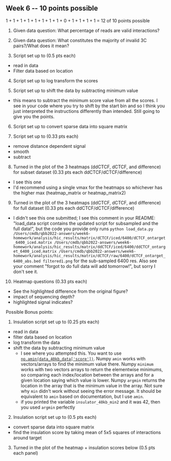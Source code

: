 ## Week 6 -- 10 points possible

1 + 1 + 1 + 1 + 1 + 1 + 1 + 1 + 0 + 1 + 1 + 1 + 1 = 12 of 10 points possible

1. Given data question: What percentage of reads are valid interactions?

2. Given data question: What constitutes the majority of invalid 3C pairs?/What does it mean?

3. Script set up to (0.5 pts each)

  * read in data  
  * Filter data based on location  

4. Script set up to log transform the scores

5. Script set up to shift the data by subtracting minimum value

* this means to subtract the minimum score value from all the scores. I see in your code where you try to shift by the start bin and so I think you just interpreted the instructions differently than intended. Still going to give you the points.

6. Script set up to convert sparse data into square matrix

7. Script set up to (0.33 pts each)

  * remove distance dependent signal
  * smooth
  * subtract

8. Turned in the plot of the 3 heatmaps (ddCTCF, dCTCF, and difference) for subset dataset (0.33 pts each ddCTCF/dCTCF/difference)

* I see this one
* I'd recommend using a single vmax for the heatmaps so whichever has the higher max (heatmap_matrix or heatmap_matrix2)

9. Turned in the plot of the 3 heatmaps (ddCTCF, dCTCF, and difference) for full dataset (0.33 pts each ddCTCF/dCTCF/difference)

* I didn't see this one submitted; I see this comment in your README: "load_data script contains the updated script for subsampled and the full data!", but the code you provide only runs `python load_data.py /Users/cmdb/qbb2022-answers/week6-homework/analysis/hic_results/matrix/dCTCF/iced/6400/dCTCF_ontarget_6400_iced.matrix /Users/cmdb/qbb2022-answers/week6-homework/analysis/hic_results/matrix/ddCTCF/iced/6400/ddCTCF_ontarget_6400_iced.matrix /Users/cmdb/qbb2022-answers/week6-homework/analysis/hic_results/matrix/dCTCF/raw/6400/dCTCF_ontarget_6400_abs.bed filtered1.png` for the sub-sampled 6400 res. Also see your comment "forgot to do full data will add tomorrow!", but sorry I don't see it.

10. Heatmap questions (0.33 pts each)

  * See the highlighted difference from the original figure?
  * impact of sequencing depth?
  * highlighted signal indicates?

Possible Bonus points:

1. Insulation script set up to (0.25 pts each)

  * read in data
  * filter data based on location
  * log transform the data
  * shift the data by subtracting minimum value
    * I see where you attempted this. You want to use [`np.amin(data_40kb_data['score'])`](https://numpy.org/doc/stable/reference/generated/numpy.amin.html). Numpy `amin` works with vectors/arrays to find the minimum value there. Numpy `minimum` works with two vectors arrays to return the elementwise minimums, so comparing each index/location between the arrays and for a given location saying which value is lower. Numpy `argmin` returns the location in the array that is the minimum value in the array. Not sure why `min` didn't work without seeing the error message. It should be equivalent to `amin` based on documentation, but I use `amin`.
    * if you printed the variable `insulator_40kb_min2` and it was 42, then you used `argmin` perfectly

2. Insulation script set up to (0.5 pts each)

  * convert sparse data into square matrix
  * find the insulation score by taking mean of 5x5 squares of interactions around target

3. Turned in the plot of the heatmap + insulation scores below (0.5 pts each panel)
